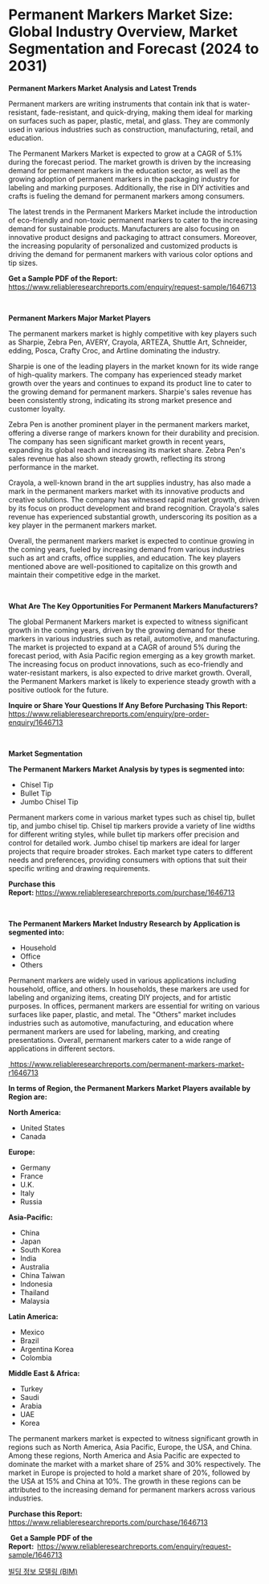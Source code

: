 <p><h1>Permanent Markers Market Size: Global Industry Overview, Market Segmentation and Forecast (2024 to 2031)</h1></p><p><strong>Permanent Markers Market Analysis and Latest Trends</strong></p>
<p><p>Permanent markers are writing instruments that contain ink that is water-resistant, fade-resistant, and quick-drying, making them ideal for marking on surfaces such as paper, plastic, metal, and glass. They are commonly used in various industries such as construction, manufacturing, retail, and education.</p><p>The Permanent Markers Market is expected to grow at a CAGR of 5.1% during the forecast period. The market growth is driven by the increasing demand for permanent markers in the education sector, as well as the growing adoption of permanent markers in the packaging industry for labeling and marking purposes. Additionally, the rise in DIY activities and crafts is fueling the demand for permanent markers among consumers.</p><p>The latest trends in the Permanent Markers Market include the introduction of eco-friendly and non-toxic permanent markers to cater to the increasing demand for sustainable products. Manufacturers are also focusing on innovative product designs and packaging to attract consumers. Moreover, the increasing popularity of personalized and customized products is driving the demand for permanent markers with various color options and tip sizes.</p></p>
<p><strong>Get a Sample PDF of the Report:&nbsp;</strong> <a href="https://www.reliableresearchreports.com/enquiry/request-sample/1646713">https://www.reliableresearchreports.com/enquiry/request-sample/1646713</a></p>
<p>&nbsp;</p>
<p><strong>Permanent Markers Major Market Players</strong></p>
<p><p>The permanent markers market is highly competitive with key players such as Sharpie, Zebra Pen, AVERY, Crayola, ARTEZA, Shuttle Art, Schneider, edding, Posca, Crafty Croc, and Artline dominating the industry. </p><p>Sharpie is one of the leading players in the market known for its wide range of high-quality markers. The company has experienced steady market growth over the years and continues to expand its product line to cater to the growing demand for permanent markers. Sharpie's sales revenue has been consistently strong, indicating its strong market presence and customer loyalty.</p><p>Zebra Pen is another prominent player in the permanent markers market, offering a diverse range of markers known for their durability and precision. The company has seen significant market growth in recent years, expanding its global reach and increasing its market share. Zebra Pen's sales revenue has also shown steady growth, reflecting its strong performance in the market.</p><p>Crayola, a well-known brand in the art supplies industry, has also made a mark in the permanent markers market with its innovative products and creative solutions. The company has witnessed rapid market growth, driven by its focus on product development and brand recognition. Crayola's sales revenue has experienced substantial growth, underscoring its position as a key player in the permanent markers market.</p><p>Overall, the permanent markers market is expected to continue growing in the coming years, fueled by increasing demand from various industries such as art and crafts, office supplies, and education. The key players mentioned above are well-positioned to capitalize on this growth and maintain their competitive edge in the market.</p></p>
<p>&nbsp;</p>
<p><strong>What Are The Key Opportunities For Permanent Markers Manufacturers?</strong></p>
<p><p>The global Permanent Markers market is expected to witness significant growth in the coming years, driven by the growing demand for these markers in various industries such as retail, automotive, and manufacturing. The market is projected to expand at a CAGR of around 5% during the forecast period, with Asia Pacific region emerging as a key growth market. The increasing focus on product innovations, such as eco-friendly and water-resistant markers, is also expected to drive market growth. Overall, the Permanent Markers market is likely to experience steady growth with a positive outlook for the future.</p></p>
<p><strong>Inquire or Share Your Questions If Any Before Purchasing This Report:</strong> <a href="https://www.reliableresearchreports.com/enquiry/pre-order-enquiry/1646713">https://www.reliableresearchreports.com/enquiry/pre-order-enquiry/1646713</a></p>
<p>&nbsp;</p>
<p><strong>Market Segmentation</strong></p>
<p><strong>The Permanent Markers Market Analysis by types is segmented into:</strong></p>
<p><ul><li>Chisel Tip</li><li>Bullet Tip</li><li>Jumbo Chisel Tip</li></ul></p>
<p><p>Permanent markers come in various market types such as chisel tip, bullet tip, and jumbo chisel tip. Chisel tip markers provide a variety of line widths for different writing styles, while bullet tip markers offer precision and control for detailed work. Jumbo chisel tip markers are ideal for larger projects that require broader strokes. Each market type caters to different needs and preferences, providing consumers with options that suit their specific writing and drawing requirements.</p></p>
<p><strong>Purchase this Report:&nbsp;</strong><a href="https://www.reliableresearchreports.com/purchase/1646713">https://www.reliableresearchreports.com/purchase/1646713</a></p>
<p>&nbsp;</p>
<p><strong>The Permanent Markers Market Industry Research by Application is segmented into:</strong></p>
<p><ul><li>Household</li><li>Office</li><li>Others</li></ul></p>
<p><p>Permanent markers are widely used in various applications including household, office, and others. In households, these markers are used for labeling and organizing items, creating DIY projects, and for artistic purposes. In offices, permanent markers are essential for writing on various surfaces like paper, plastic, and metal. The "Others" market includes industries such as automotive, manufacturing, and education where permanent markers are used for labeling, marking, and creating presentations. Overall, permanent markers cater to a wide range of applications in different sectors.</p></p>
<p><a href="https://www.reliableresearchreports.com/permanent-markers-market-r1646713">&nbsp;https://www.reliableresearchreports.com/permanent-markers-market-r1646713</a></p>
<p><strong>In terms of Region, the Permanent Markers Market Players available by Region are:</strong></p>
<p>
    <p> <strong> North America: </strong>
        <ul>
            <li>United States</li>
            <li>Canada</li>
        </ul>
        </p> 
    <p> <strong> Europe: </strong>
        <ul>
            <li>Germany</li>
            <li>France</li>
            <li>U.K.</li>
            <li>Italy</li>
            <li>Russia</li>
        </ul>
        </p> 
    <p> <strong> Asia-Pacific: </strong>
        <ul>
            <li>China</li>
            <li>Japan</li>
            <li>South Korea</li>
            <li>India</li>
            <li>Australia</li>
            <li>China Taiwan</li>
            <li>Indonesia</li>
            <li>Thailand</li>
            <li>Malaysia</li>
        </ul>
        </p> 
    <p> <strong> Latin America: </strong>
        <ul>
            <li>Mexico</li>
            <li>Brazil</li>
            <li>Argentina Korea</li>
            <li>Colombia</li>
        </ul>
        </p> 
    <p> <strong> Middle East & Africa: </strong>
        <ul>
            <li>Turkey</li>
            <li>Saudi</li>
            <li>Arabia</li>
            <li>UAE</li>
            <li>Korea</li>
        </ul>
    </p>
    </p>
<p><p>The permanent markers market is expected to witness significant growth in regions such as North America, Asia Pacific, Europe, the USA, and China. Among these regions, North America and Asia Pacific are expected to dominate the market with a market share of 25% and 30% respectively. The market in Europe is projected to hold a market share of 20%, followed by the USA at 15% and China at 10%. The growth in these regions can be attributed to the increasing demand for permanent markers across various industries.</p></p>
<p><strong>Purchase this Report: </strong><a href="https://www.reliableresearchreports.com/purchase/1646713">https://www.reliableresearchreports.com/purchase/1646713</a></p>
<p>&nbsp;<strong>Get a Sample PDF of the Report:&nbsp;&nbsp;</strong><a href="https://www.reliableresearchreports.com/enquiry/request-sample/1646713">https://www.reliableresearchreports.com/enquiry/request-sample/1646713</a></p>
<p><strong></strong></p>
<p><p><a href="https://github.com/raap8632/Market-Research-Report-List-1/blob/main/6957674152458.md">빌딩 정보 모델링 (BIM)</a></p></p>